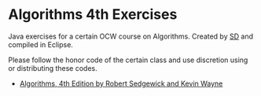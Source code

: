 # Algorithms 4th Exercises

Java exercises for a certain OCW course on Algorithms. Created by [SD](https://github.com/SandKierkegaard) and compiled in Eclipse.

Please follow the honor code of the certain class and use discretion using or distributing these codes.

* [Algorithms, 4th Edition by Robert Sedgewick and Kevin Wayne](http://algs4.cs.princeton.edu/home/)
